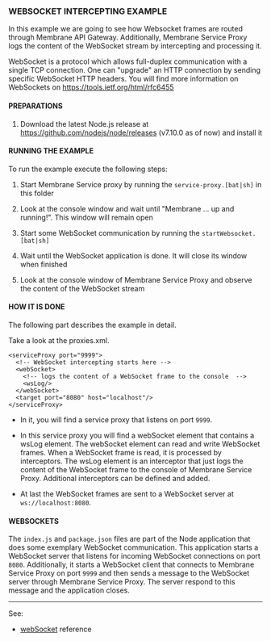 ### WEBSOCKET INTERCEPTING EXAMPLE

In this example we are going to see how Websocket frames are routed through Membrane API Gateway. Additionally, 
Membrane Service Proxy logs the content of the WebSocket stream by intercepting and processing it.

WebSocket is a protocol which allows full-duplex communication with a single TCP connection. One can "upgrade" an
HTTP connection by sending specific WebSocket HTTP headers. You will find more information on WebSockets on
https://tools.ietf.org/html/rfc6455


#### PREPARATIONS
1. Download the latest Node.js release at https://github.com/nodejs/node/releases (v7.10.0 as of now) and install it


#### RUNNING THE EXAMPLE

To run the example execute the following steps:

1. Start Membrane Service proxy by running the `service-proxy.[bat|sh]` in this folder
   
2. Look at the console window and wait until "Membrane ... up and running!". This window will remain open
   
3. Start some WebSocket communication by running the `startWebsocket.[bat|sh]`
   
4. Wait until the WebSocket application is done. It will close its window when finished
   
5. Look at the console window of Membrane Service Proxy and observe the content of the WebSocket stream


#### HOW IT IS DONE

The following part describes the example in detail.

Take a look at the proxies.xml.

```
<serviceProxy port="9999">
  <!-- WebSocket intercepting starts here -->
  <webSocket>
    <!-- logs the content of a WebSocket frame to the console  -->
    <wsLog/>
  </webSocket>
  <target port="8080" host="localhost"/>
</serviceProxy>
```

* In it, you will find a service proxy that listens on port `9999`.

* In this service proxy you will find a webSocket element that contains a wsLog element. The webSocket element can read
and write WebSocket frames. When a WebSocket frame is read, it is processed by interceptors. The wsLog element is an
interceptor that just logs the content of the WebSocket frame to the console of Membrane Service Proxy. Additional
interceptors can be defined and added.

* At last the WebSocket frames are sent to a WebSocket server at `ws://localhost:8080`.


#### WEBSOCKETS


The `index.js` and `package.json` files are part of the Node application that does some exemplary WebSocket communication.
This application starts a WebSocket server that listens for incoming WebSocket connections on port `8080`. Additionally,
it starts a WebSocket client that connects to Membrane Service Proxy on port `9999` and then sends a message to the
WebSocket server through Membrane Service Proxy. The server respond to this message and the application closes.

---
See:
- [webSocket](https://membrane-soa.org/api-gateway-doc/current/configuration/reference/webSocket.htm) reference